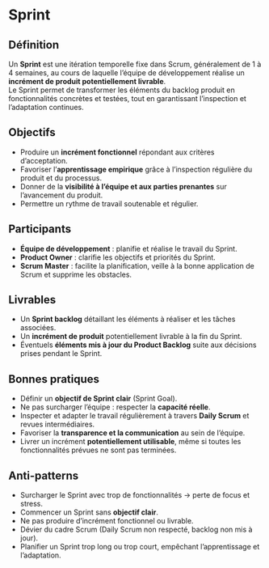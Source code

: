 # Sprint

## Définition
Un **Sprint** est une itération temporelle fixe dans Scrum, généralement de 1 à 4 semaines, au cours de laquelle l’équipe de développement réalise un **incrément de produit potentiellement livrable**.  
Le Sprint permet de transformer les éléments du backlog produit en fonctionnalités concrètes et testées, tout en garantissant l’inspection et l’adaptation continues.

## Objectifs
- Produire un **incrément fonctionnel** répondant aux critères d’acceptation.  
- Favoriser l’**apprentissage empirique** grâce à l’inspection régulière du produit et du processus.  
- Donner de la **visibilité à l’équipe et aux parties prenantes** sur l’avancement du produit.  
- Permettre un rythme de travail soutenable et régulier.  

## Participants
- **Équipe de développement** : planifie et réalise le travail du Sprint.  
- **Product Owner** : clarifie les objectifs et priorités du Sprint.  
- **Scrum Master** : facilite la planification, veille à la bonne application de Scrum et supprime les obstacles.  

## Livrables
- Un **Sprint backlog** détaillant les éléments à réaliser et les tâches associées.  
- Un **incrément de produit** potentiellement livrable à la fin du Sprint.  
- Éventuels **éléments mis à jour du Product Backlog** suite aux décisions prises pendant le Sprint.  

## Bonnes pratiques
- Définir un **objectif de Sprint clair** (Sprint Goal).  
- Ne pas surcharger l’équipe : respecter la **capacité réelle**.  
- Inspecter et adapter le travail régulièrement à travers **Daily Scrum** et revues intermédiaires.  
- Favoriser la **transparence et la communication** au sein de l’équipe.  
- Livrer un incrément **potentiellement utilisable**, même si toutes les fonctionnalités prévues ne sont pas terminées.  

## Anti-patterns
- Surcharger le Sprint avec trop de fonctionnalités → perte de focus et stress.  
- Commencer un Sprint sans **objectif clair**.  
- Ne pas produire d’incrément fonctionnel ou livrable.  
- Dévier du cadre Scrum (Daily Scrum non respecté, backlog non mis à jour).  
- Planifier un Sprint trop long ou trop court, empêchant l’apprentissage et l’adaptation.  
